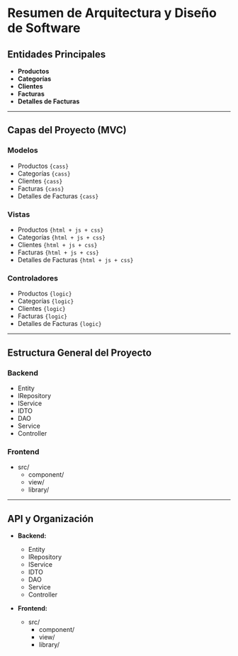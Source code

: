 # Resumen de Arquitectura y Diseño de Software

## Entidades Principales
- **Productos**
- **Categorías**
- **Clientes**
- **Facturas**
- **Detalles de Facturas**

---

## Capas del Proyecto (MVC)

### Modelos
- Productos `{cass}`
- Categorías `{cass}`
- Clientes `{cass}`
- Facturas `{cass}`
- Detalles de Facturas `{cass}`

### Vistas
- Productos `{html + js + css}`
- Categorías `{html + js + css}`
- Clientes `{html + js + css}`
- Facturas `{html + js + css}`
- Detalles de Facturas `{html + js + css}`

### Controladores
- Productos `{logic}`
- Categorías `{logic}`
- Clientes `{logic}`
- Facturas `{logic}`
- Detalles de Facturas `{logic}`

---

## Estructura General del Proyecto

### Backend
- Entity
- IRepository
- IService
- IDTO
- DAO
- Service
- Controller

### Frontend
- src/
  - component/
  - view/
  - library/

---

## API y Organización

- **Backend:**
  - Entity
  - IRepository
  - IService
  - IDTO
  - DAO
  - Service
  - Controller

- **Frontend:**
  - src/
    - component/
    - view/
    - library/

